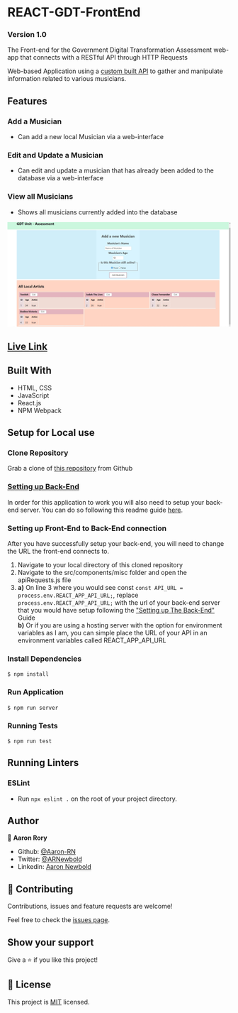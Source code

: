 # REACT-GDT-FrontEnd
### Version 1.0
The Front-end for the Government Digital Transformation Assessment web-app that connects with a RESTful API through HTTP Requests

Web-based Application using a [custom built API](https://github.com/Aaron-RN/ROR-GDT-Assessment) to gather and manipulate information related to various musicians.

## Features
### Add a Musician
- Can add a new local Musician via a web-interface
### Edit and Update a Musician
- Can edit and update a musician that has already been added to the database via a web-interface
### View all Musicians
- Shows all musicians currently added into the database

![screenshot](./screenshot.jpg)

## [Live Link](https://arn-gdt-assessment.netlify.app/)

## Built With

- HTML, CSS
- JavaScript
- React.js
- NPM Webpack

## Setup for Local use

### Clone Repository

Grab a clone of [this repository](https://github.com/Aaron-RN/REACT-GDT-FrontEnd/tree/v1.0) from Github

### [Setting up Back-End](https://github.com/Aaron-RN/ROR-GDT-Assessment)

In order for this application to work you will also need to setup your back-end server. You can do so following this readme guide [here](https://github.com/Aaron-RN/ROR-GDT-Assessment).

### Setting up Front-End to Back-End connection

After you have successfully setup your back-end, you will need to change the URL the front-end connects to.

1. Navigate to your local directory of this cloned repository
2. Navigate to the src/components/misc folder and open the apiRequests.js file
3. **a)** On line 3 where you would see const ```const API_URL = process.env.REACT_APP_API_URL;```, replace ```process.env.REACT_APP_API_URL;``` with the url of your back-end server that you would have setup following the ["Setting up The Back-End"](https://github.com/Aaron-RN/ROR-GDT-Assessment) Guide  
**b)** Or if you are using a hosting server with the option for environment variables as I am, you can simple place the URL of your API in an environment variables called REACT_APP_API_URL

### Install Dependencies

```
$ npm install
```

### Run Application

```
$ npm run server
```

### Running Tests

```
$ npm run test
```

## Running Linters

### ESLint
- Run `npx eslint .` on the root of your project directory.

## Author

👤 **Aaron Rory**

- Github: [@Aaron-RN](https://github.com/Aaron-RN)
- Twitter: [@ARNewbold](https://twitter.com/ARNewbold)
- Linkedin: [Aaron Newbold](https://www.linkedin.com/in/aaron-newbold-1b9233187/)

## 🤝 Contributing

Contributions, issues and feature requests are welcome!

Feel free to check the [issues page](issues/).

## Show your support

Give a ⭐️ if you like this project!

## 📝 License

This project is [MIT](lic.url) licensed.

